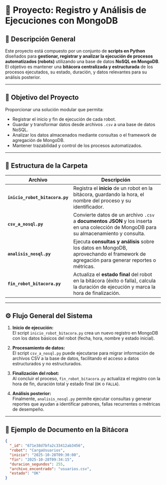 # 📁 Proyecto: Registro y Análisis de Ejecuciones con MongoDB

## 🧩 Descripción General
Este proyecto está compuesto por un conjunto de **scripts en Python** diseñados para **gestionar, registrar y analizar la ejecución de procesos automatizados (robots)** utilizando una base de datos **NoSQL en MongoDB**.  
El objetivo es mantener una **bitácora centralizada y estructurada** de los procesos ejecutados, su estado, duración, y datos relevantes para su análisis posterior.

---

## 🧠 Objetivo del Proyecto
Proporcionar una solución modular que permita:
- Registrar el inicio y fin de ejecución de cada robot.
- Guardar y transformar datos desde archivos `.csv` a una base de datos NoSQL.
- Analizar los datos almacenados mediante consultas o el framework de agregación de MongoDB.
- Mantener trazabilidad y control de los procesos automatizados.

---

## 📂 Estructura de la Carpeta

| Archivo | Descripción |
|----------|--------------|
| **`inicio_robot_bitacora.py`** | Registra el **inicio** de un robot en la bitácora, guardando la hora, el nombre del proceso y su identificador. |
| **`csv_a_nosql.py`** | Convierte datos de un archivo `.csv` a **documentos JSON** y los inserta en una colección de MongoDB para su almacenamiento y consulta. |
| **`analisis_nosql.py`** | Ejecuta **consultas y análisis** sobre los datos en MongoDB, aprovechando el framework de agregación para generar reportes o métricas. |
| **`fin_robot_bitacora.py`** | Actualiza el **estado final** del robot en la bitácora (éxito o falla), calcula la duración de ejecución y marca la hora de finalización. |

---

## ⚙️ Flujo General del Sistema

1. **Inicio de ejecución:**  
   El script `inicio_robot_bitacora.py` crea un nuevo registro en MongoDB con los datos básicos del robot (fecha, hora, nombre y estado inicial).

2. **Procesamiento de datos:**  
   El script `csv_a_nosql.py` puede ejecutarse para migrar información de archivos CSV a la base de datos, facilitando el acceso a datos estructurados y no estructurados.

3. **Finalización del robot:**  
   Al concluir el proceso, `fin_robot_bitacora.py` actualiza el registro con la hora de fin, duración total y estado final (`OK` o `FALLA`).

4. **Análisis posterior:**  
   Finalmente, `analisis_nosql.py` permite ejecutar consultas y generar reportes que ayudan a identificar patrones, fallas recurrentes o métricas de desempeño.

---

## 🧾 Ejemplo de Documento en la Bitácora

```json
{
  "_id": "671e38d7bfa2c33412ab3456",
  "robot": "CargaUsuarios",
  "inicio": "2025-10-28T09:30:00",
  "fin": "2025-10-28T09:34:15",
  "duracion_segundos": 255,
  "archivo_encontrado": "usuarios.csv",
  "estado": "OK"
}
